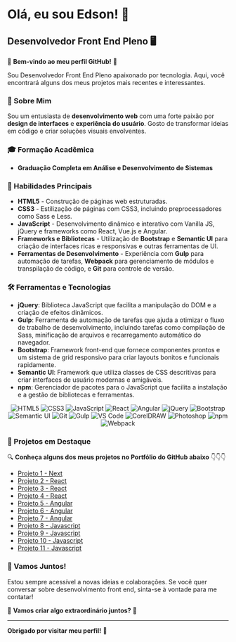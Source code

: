 # Olá, eu sou Edson! 👋

## Desenvolvedor Front End Pleno 🖥️

🌟 **Bem-vindo ao meu perfil GitHub!** 🌟

Sou Desenvolvedor Front End Pleno apaixonado por tecnologia. Aqui, você encontrará alguns dos meus projetos mais recentes e interessantes. 

### 🚀 Sobre Mim

Sou um entusiasta de **desenvolvimento web** com uma forte paixão por **design de interfaces** e **experiência do usuário**. Gosto de transformar ideias em código e criar soluções visuais envolventes.

### 🎓 Formação Acadêmica

- **Graduação Completa em Análise e Desenvolvimento de Sistemas**  

### 🔧 Habilidades Principais

- **HTML5** - Construção de páginas web estruturadas.
- **CSS3** - Estilização de páginas com CSS3, incluindo preprocessadores como Sass e Less.
- **JavaScript** - Desenvolvimento dinâmico e interativo com Vanilla JS, jQuery e frameworks como React, Vue.js e Angular.
- **Frameworks e Bibliotecas** - Utilização de **Bootstrap** e **Semantic UI** para criação de interfaces ricas e responsivas e outras ferramentas de UI.
- **Ferramentas de Desenvolvimento** - Experiência com **Gulp** para automação de tarefas, **Webpack** para gerenciamento de módulos e transpilação de código, e **Git** para controle de versão.

### 🛠️ Ferramentas e Tecnologias

- **jQuery**: Biblioteca JavaScript que facilita a manipulação do DOM e a criação de efeitos dinâmicos.
- **Gulp**: Ferramenta de automação de tarefas que ajuda a otimizar o fluxo de trabalho de desenvolvimento, incluindo tarefas como compilação de Sass, minificação de arquivos e recarregamento automático do navegador.
- **Bootstrap**: Framework front-end que fornece componentes prontos e um sistema de grid responsivo para criar layouts bonitos e funcionais rapidamente. 
- **Semantic UI**: Framework que utiliza classes de CSS descritivas para criar interfaces de usuário modernas e amigáveis. 
- **npm**: Gerenciador de pacotes para o JavaScript que facilita a instalação e a gestão de bibliotecas e ferramentas.

<p align="center">
  <img src="https://img.shields.io/badge/HTML5-E34F26?style=for-the-badge&logo=html5&logoColor=white" alt="HTML5" />
  <img src="https://img.shields.io/badge/CSS3-1572B6?style=for-the-badge&logo=css3&logoColor=white" alt="CSS3" />
  <img src="https://img.shields.io/badge/JavaScript-F7DF1E?style=for-the-badge&logo=javascript&logoColor=black" alt="JavaScript" />
  <img src="https://img.shields.io/badge/React-61DAFB?style=for-the-badge&logo=react&logoColor=black" alt="React" />
  <img src="https://img.shields.io/badge/Angular-DD0031?style=for-the-badge&logo=angular&logoColor=white" alt="Angular" />
  <img src="https://img.shields.io/badge/jQuery-0769AD?style=for-the-badge&logo=jquery&logoColor=white" alt="jQuery" />
  <img src="https://img.shields.io/badge/Bootstrap-7952B3?style=for-the-badge&logo=bootstrap&logoColor=white" alt="Bootstrap" />
  <img src="https://img.shields.io/badge/Semantic_UI-35B8E0?style=for-the-badge&logo=semantic-ui&logoColor=white" alt="Semantic UI" />
  <img src="https://img.shields.io/badge/Git-F05032?style=for-the-badge&logo=git&logoColor=white" alt="Git" />
  <img src="https://img.shields.io/badge/Gulp-CF4647?style=for-the-badge&logo=gulp&logoColor=white" alt="Gulp" />
  <img src="https://img.shields.io/badge/VS_Code-007ACC?style=for-the-badge&logo=visual-studio-code&logoColor=white" alt="VS Code" />
  <img src="https://img.shields.io/badge/CorelDRAW-1F9C3D?style=for-the-badge&logo=coreldraw&logoColor=white" alt="CorelDRAW" />
  <img src="https://img.shields.io/badge/Photoshop-31A8FF?style=for-the-badge&logo=adobe-photoshop&logoColor=white" alt="Photoshop" />
  <img src="https://img.shields.io/badge/npm-CB3837?style=for-the-badge&logo=npm&logoColor=white" alt="npm" />
  <img src="https://img.shields.io/badge/webpack-8DD6F9?style=for-the-badge&logo=webpack&logoColor=black" alt="Webpack" />
</p>



### 💼 Projetos em Destaque

🔍 **Conheça alguns dos meus projetos no Portfólio do GitHub abaixo** 👇👇👇

- [Projeto 1 - Next](https://github.com/Eds-FrontEnd/connect)
- [Projeto 2 - React](https://github.com/Eds-FrontEnd/radio-browser-react)
- [Projeto 3 - React](https://github.com/Eds-FrontEnd/react-weather-forecast)
- [Projeto 4 - React](https://github.com/Eds-FrontEnd/reactjs-movieapp)
- [Projeto 5 - Angular](https://github.com/Eds-FrontEnd/fashion-stories)
- [Projeto 6 - Angular](https://github.com/Eds-FrontEnd/angular-blog)
- [Projeto 7 - Angular](https://github.com/Eds-FrontEnd/angular-quizz)
- [Projeto 8 - Javascript](https://github.com/Eds-FrontEnd/hurbvibe-shoes)
- [Projeto 9 - Javascript](https://github.com/Eds-FrontEnd/site-lavagem-automotiva)
- [Projeto 10 - Javascript](https://github.com/Eds-FrontEnd/fishing-day)
- [Projeto 11 - Javascript](https://github.com/Eds-FrontEnd/buscapet)

### 🤝 Vamos Juntos!

Estou sempre acessível a novas ideias e colaborações. Se você quer conversar sobre desenvolvimento front end, sinta-se à vontade para me contatar!

🚀 **Vamos criar algo extraordinário juntos?** 🚀

---

**Obrigado por visitar meu perfil!** 🙌
